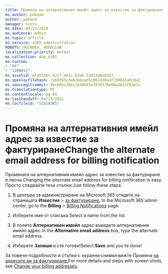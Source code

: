 ```yaml
---
title: Промяна на алтернативния имейл адрес за известие за фактуриране
ms.author: pebaum
author: pebaum
manager: scotv
ms.date: 04/21/2020
ms.audience: Admin
ms.topic: article
ms.service: o365-administration
ROBOTS: NOINDEX, NOFOLLOW
localization_priority: Normal
ms.collection: Adm_O365
ms.custom:
- "64"
- "1200012"
ms.assetid: efa5316c-42c7-461c-b2ab-53d23e0a6d22
ms.openlocfilehash: 2169f65cda6386aad5c061d38aaf7890a5a0c0a2
ms.sourcegitcommit: 8bc60ec34bc1e40685e3976576e04a2623f63a7c
ms.translationtype: MT
ms.contentlocale: bg-BG
ms.lasthandoff: 04/15/2021
ms.locfileid: "51818385"
---
```

# <a name="change-the-alternate-email-address-for-billing-notification"></a><span data-ttu-id="82c18-102">Промяна на алтернативния имейл адрес за известие за фактуриране</span><span class="sxs-lookup"><span data-stu-id="82c18-102">Change the alternate email address for billing notification</span></span>

<span data-ttu-id="82c18-103">Промяната на алтернативния имейл адрес за известие за фактуриране е лесна.</span><span class="sxs-lookup"><span data-stu-id="82c18-103">Changing the alternate email address for billing notification is easy.</span></span> <span data-ttu-id="82c18-104">Просто следвайте тези стъпки:</span><span class="sxs-lookup"><span data-stu-id="82c18-104">Just follow these steps:</span></span>
  
1. <span data-ttu-id="82c18-105">В центъра за администриране на Microsoft 365 отидете на страницата **Известия** \> [за фактуриране.](https://go.microsoft.com/fwlink/p/?linkid=853212)  </span><span class="sxs-lookup"><span data-stu-id="82c18-105">In the Microsoft 365 admin center, go to the **Billing** \>  [Billing Notifications](https://go.microsoft.com/fwlink/p/?linkid=853212) page.</span></span>

2. <span data-ttu-id="82c18-106">Изберете име от списъка.</span><span class="sxs-lookup"><span data-stu-id="82c18-106">Select a name from the list.</span></span>

3. <span data-ttu-id="82c18-107">В полето **Алтернативен имейл** адрес въведете алтернативния имейл адрес.</span><span class="sxs-lookup"><span data-stu-id="82c18-107">In the **Alternative email address** box, type the alternate email address.</span></span>

4. <span data-ttu-id="82c18-108">Изберете **Запиши** и сте готови!</span><span class="sxs-lookup"><span data-stu-id="82c18-108">Select **Save** and you're done!</span></span>

<span data-ttu-id="82c18-109">За повече подробности и стъпки с екранни снимки вижте Промяна [на адресите ви за фактуриране.](https://docs.microsoft.com/microsoft-365/commerce/billing-and-payments/change-your-billing-addresses)</span><span class="sxs-lookup"><span data-stu-id="82c18-109">For more details and steps with screen shots, see [Change your billing addresses](https://docs.microsoft.com/microsoft-365/commerce/billing-and-payments/change-your-billing-addresses).</span></span>
  